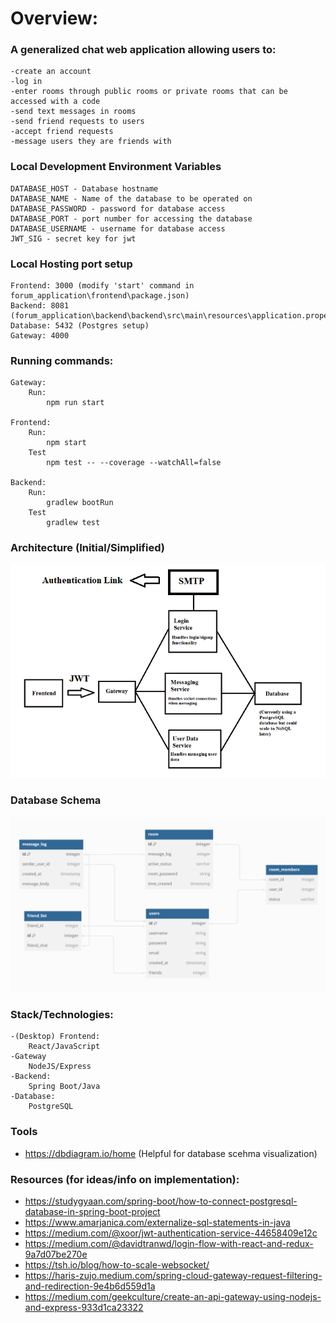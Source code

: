 # Overview:

### A generalized chat web application allowing users to:  

	-create an account
	-log in
	-enter rooms through public rooms or private rooms that can be accessed with a code
	-send text messages in rooms
	-send friend requests to users
	-accept friend requests
	-message users they are friends with

### Local Development Environment Variables
	DATABASE_HOST - Database hostname
	DATABASE_NAME - Name of the database to be operated on 
	DATABASE_PASSWORD - password for database access
	DATABASE_PORT - port number for accessing the database
	DATABASE_USERNAME - username for database access
	JWT_SIG - secret key for jwt 
	
### Local Hosting port setup
	Frontend: 3000 (modify 'start' command in forum_application\frontend\package.json)
	Backend: 8081 (forum_application\backend\backend\src\main\resources\application.properties)
	Database: 5432 (Postgres setup)
	Gateway: 4000

### Running commands:
	Gateway:
		Run:
			npm run start
	
	Frontend:
		Run:
			npm start 
		Test
			npm test -- --coverage --watchAll=false
			
	Backend:
		Run:
			gradlew bootRun
		Test
			gradlew test 

### Architecture (Initial/Simplified)
![Architecture](architecture.png)

### Database Schema
![Schema](database_schema.PNG)

### Stack/Technologies:

	-(Desktop) Frontend:
		React/JavaScript
	-Gateway	
		NodeJS/Express
	-Backend:
		Spring Boot/Java
	-Database:
		PostgreSQL

### Tools
- https://dbdiagram.io/home (Helpful for database scehma visualization)	

### Resources (for ideas/info on implementation):
- https://studygyaan.com/spring-boot/how-to-connect-postgresql-database-in-spring-boot-project
- https://www.amarjanica.com/externalize-sql-statements-in-java
- https://medium.com/@xoor/jwt-authentication-service-44658409e12c
- https://medium.com/@davidtranwd/login-flow-with-react-and-redux-9a7d07be270e
- https://tsh.io/blog/how-to-scale-websocket/
- https://haris-zujo.medium.com/spring-cloud-gateway-request-filtering-and-redirection-9e4b6d559d1a
- https://medium.com/geekculture/create-an-api-gateway-using-nodejs-and-express-933d1ca23322